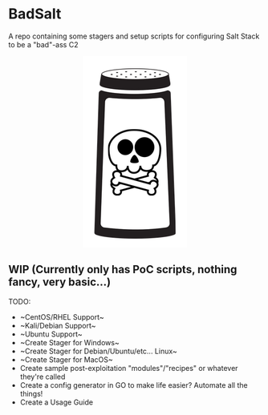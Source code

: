 # BadSalt
A repo containing some stagers and setup scripts for configuring Salt Stack to be a "bad"-ass C2

<p align="center">
  <img src="https://raw.githubusercontent.com/3ndG4me/BadSalt/master/badsalt-logo.PNG"/>
 </p>

## WIP (Currently only has PoC scripts, nothing fancy, very basic...)
TODO:
- ~CentOS/RHEL Support~
- ~Kali/Debian Support~
- ~Ubuntu Support~
- ~Create Stager for Windows~
- ~Create Stager for Debian/Ubuntu/etc... Linux~
- ~Create Stager for MacOS~
- Create sample post-exploitation "modules"/"recipes" or whatever they're called
- Create a config generator in GO to make life easier? Automate all the things!
- Create a Usage Guide
